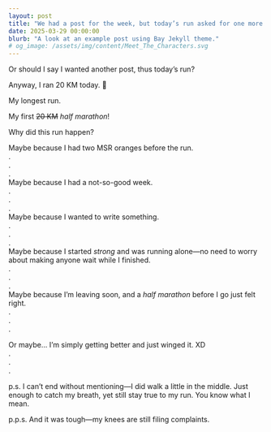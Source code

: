 ```yaml
---
layout: post
title: "We had a post for the week, but today’s run asked for one more."
date: 2025-03-29 00:00:00
blurb: "A look at an example post using Bay Jekyll theme."
# og_image: /assets/img/content/Meet_The_Characters.svg
---
```


Or should I say I wanted another post, thus today’s run?

Anyway, I ran 20 KM today. 🌼

My longest run.

My first <strike>20 KM</strike> <i>half marathon</i>!

Why did this run happen?

Maybe because I had two MSR oranges before the run.
<br />
. <br/>
. <br/>
. <br/>
Maybe because I had a not-so-good week.
<br />
. <br/>
. <br/>
. <br/>
Maybe because I wanted to write something.
<br />
. <br/>
. <br/>
. <br/>
Maybe because I started <i>strong</i> and was running alone—no need to worry about making anyone wait while I finished.
<br />
. <br/>
. <br/>
. <br/>
Maybe because I’m leaving soon, and a <i>half marathon</i> before I go just felt right.
<br />
. <br/>
. <br/>
. <br/>

Or maybe...
I’m simply getting better and just winged it. XD
<br />
.<br/>
.<br/>
.<br/>

p.s. I can’t end without mentioning—I did walk a little in the middle. Just enough to catch my breath, yet still stay true to my run. You know what I mean.

p.p.s. And it was tough—my knees are still filing complaints.
